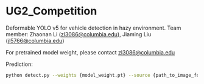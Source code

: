 # UG2_Competition

Deformable YOLO v5 for vehicle detection in hazy environment. Team member: Zhaonan Li (zl3086@columbia.edu), Jiaming Liu (jl5766@columbia.edu)

For pretrained model weight, please contact zl3086@columbia.edu

Prediction:

```bash
python detect.py --weights {model_weight.pt} --source {path_to_image_folder} --save_txt --save_conf
```

